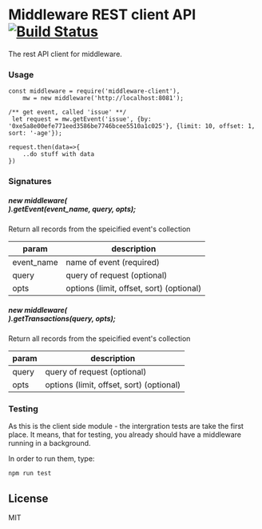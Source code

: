 # Middleware REST client API [![Build Status](https://travis-ci.org/ega-forever/Middleware-client.svg?branch=master)](https://travis-ci.org/ega-forever/Middleware-client)

The rest API client for middleware.

### Usage

```
const middleware = require('middleware-client'),
    mw = new middleware('http://localhost:8081');

/** get event, called 'issue' **/
 let request = mw.getEvent('issue', {by: '0xe5a8e00efe771eed3586be7746bcee5510a1c025'}, {limit: 10, offset: 1, sort: '-age'});

request.then(data=>{
    ..do stuff with data
})
```

### Signatures

##### new middleware(<address>).getEvent(event_name, query, opts);
Return all records from the speicified event's collection

| param | description|
| ------ | ------ |
| event_name   | name of event (required)
| query | query of request (optional)
| opts | options (limit, offset, sort) (optional)


##### new middleware(<address>).getTransactions(query, opts);
Return all records from the speicified event's collection

| param | description|
| ------ | ------ |
| query | query of request (optional)
| opts | options (limit, offset, sort) (optional)


### Testing
As this is the client side module - the intergration tests are take the first place.
It means, that for testing, you already should have a middleware running in a background.

In order to run them, type:
```sh
npm run test
```

License
----

MIT